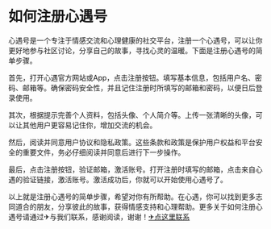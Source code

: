 # 如何注册心遇号

心遇号是一个专注于情感交流和心理健康的社交平台，注册一个心遇号，可以让你更好地参与社区讨论，分享自己的故事，寻找心灵的温暖。下面是注册心遇号的简单步骤。

首先，打开心遇官方网站或App，点击注册按钮。填写基本信息，包括用户名、密码、邮箱等。确保密码安全性，并且记住注册时所填写的邮箱和密码，以便日后登录使用。

其次，根据提示完善个人资料，包括头像、个人简介等。上传一张清晰的头像，可以让其他用户更容易记住你，增加交流的机会。

然后，阅读并同意用户协议和隐私政策。这些条款和政策是保护用户权益和平台安全的重要文件，务必仔细阅读并同意后进行下一步操作。

最后，点击注册按钮，验证邮箱，激活账号。打开注册时填写的邮箱，点击来自心遇的验证链接，激活账号。激活成功后，你就可以开始使用心遇号了。

以上就是注册心遇号的简单步骤，希望对你有所帮助。在心遇，你可以找到更多志同道合的朋友，分享彼此的故事，获得情感支持和心理帮助。更多关于如何注册心遇号请通过✈与我们联系，感谢阅读，谢谢！[✈点这里联系](https://ads.k02.cc)